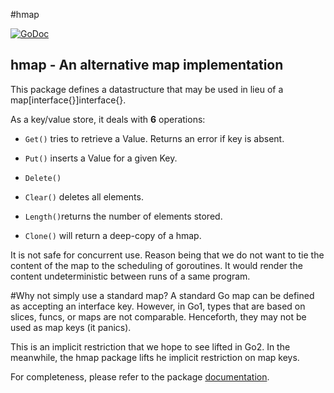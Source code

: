 #hmap

[![GoDoc](https://godoc.org/github.com/atdiar/hmap?status.svg)](https://godoc.org/github.com/atdiar/hmap)

hmap - An alternative map implementation
-------------------------------------------------------------

This package defines a datastructure that may be used in lieu of
a map[interface{}]interface{}.

As a key/value store, it deals with **6** operations:

* `Get()` tries to retrieve a Value. Returns an error if key is absent.  

* `Put()` inserts a Value for a given Key.  

* `Delete() `  

* `Clear()` deletes all elements.  

* `Length()`returns the number of elements stored.

* `Clone()`  will return a deep-copy of a hmap.

It is not safe for concurrent use. Reason being that we do not want to tie the
content of the map to the scheduling of goroutines. It would render the content
undeterministic between runs of a same program.

#Why not simply use a standard map?
A standard Go map can be defined as accepting an interface key.
However, in Go1, types that are based on slices, funcs, or maps are not
comparable. Henceforth, they may not be used as map keys (it panics).

This is an implicit restriction that we hope to see lifted in Go2.
In the meanwhile, the hmap package lifts he  implicit restriction on map keys.


For completeness, please refer to the package [documentation].

[documentation]:https://godoc.org/github.com/atdiar/hmap
